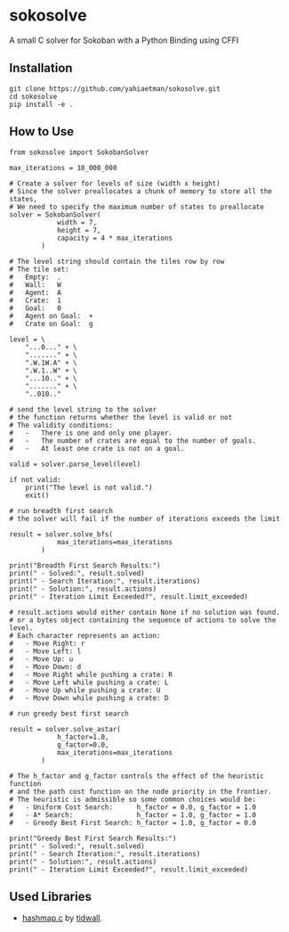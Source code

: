 # sokosolve
A small C solver for Sokoban with a Python Binding using CFFI

## Installation

    git clone https://github.com/yahiaetman/sokosolve.git
    cd sokosolve
    pip install -e .

## How to Use

    from sokosolve import SokobanSolver

    max_iterations = 10_000_000

    # Create a solver for levels of size (width x height)
    # Since the solver preallocates a chunk of memory to store all the states,
    # We need to specify the maximum number of states to preallocate
    solver = SokobanSolver(
                width = 7,
                height = 7, 
                capacity = 4 * max_iterations
            )

    # The level string should contain the tiles row by row
    # The tile set:
    #   Empty:  .
    #   Wall:   W
    #   Agent:  A
    #   Crate:  1
    #   Goal:   0
    #   Agent on Goal:  +
    #   Crate on Goal:  g

    level = \
        "...0..." + \
        "......." + \
        ".W.1W.A" + \
        ".W.1..W" + \
        "...10.." + \
        "......." + \
        "..010.."

    # send the level string to the solver
    # the function returns whether the level is valid or not
    # The validity conditions:
    #   -   There is one and only one player.
    #   -   The number of crates are equal to the number of goals.
    #   -   At least one crate is not on a goal.

    valid = solver.parse_level(level)

    if not valid:
        print("The level is not valid.")
        exit()

    # run breadth first search
    # the solver will fail if the number of iterations exceeds the limit
    
    result = solver.solve_bfs(
                max_iterations=max_iterations
            )

    print("Breadth First Search Results:")
    print(" - Solved:", result.solved)
    print(" - Search Iteration:", result.iterations)
    print(" - Solution:", result.actions)
    print(" - Iteration Limit Exceeded?", result.limit_exceeded)

    # result.actions would either contain None if no solution was found.
    # or a bytes object containing the sequence of actions to solve the level.
    # Each character represents an action:
    #   - Move Right: r
    #   - Move Left: l
    #   - Move Up: u
    #   - Move Down: d
    #   - Move Right while pushing a crate: R
    #   - Move Left while pushing a crate: L
    #   - Move Up while pushing a crate: U
    #   - Move Down while pushing a crate: D

    # run greedy best first search

    result = solver.solve_astar(
                h_factor=1.0,
                g_factor=0.0,
                max_iterations=max_iterations
            )

    # The h_factor and g_factor controls the effect of the heuristic function
    # and the path cost function on the node priority in the frontier.
    # The heuristic is admissible so some common choices would be:
    #   - Uniform Cost Search:      h_factor = 0.0, g_factor = 1.0
    #   - A* Search:                h_factor = 1.0, g_factor = 1.0
    #   - Greedy Best First Search: h_factor = 1.0, g_factor = 0.0

    print("Greedy Best First Search Results:")
    print(" - Solved:", result.solved)
    print(" - Search Iteration:", result.iterations)
    print(" - Solution:", result.actions)
    print(" - Iteration Limit Exceeded?", result.limit_exceeded)



## Used Libraries

* [hashmap.c](https://github.com/tidwall/hashmap.c) by [tidwall](https://github.com/tidwall).